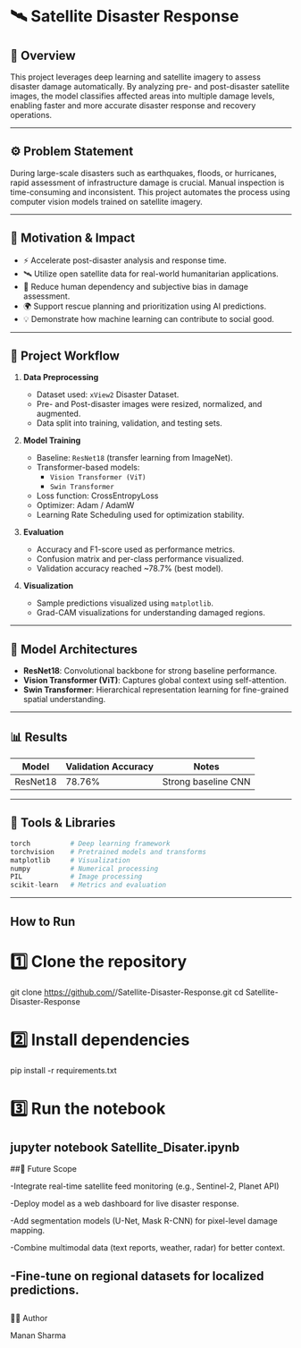 # 🛰️ Satellite Disaster Response

## 📘 Overview
This project leverages deep learning and satellite imagery to assess disaster damage automatically.
By analyzing pre- and post-disaster satellite images, the model classifies affected areas into multiple
damage levels, enabling faster and more accurate disaster response and recovery operations.

---

## ⚙️ Problem Statement
During large-scale disasters such as earthquakes, floods, or hurricanes, rapid assessment of infrastructure
damage is crucial. Manual inspection is time-consuming and inconsistent.
This project automates the process using computer vision models trained on satellite imagery.

---

## 🎯 Motivation & Impact
- ⚡ Accelerate post-disaster analysis and response time.
- 🛰️ Utilize open satellite data for real-world humanitarian applications.
- 🤖 Reduce human dependency and subjective bias in damage assessment.
- 🌍 Support rescue planning and prioritization using AI predictions.
- 💡 Demonstrate how machine learning can contribute to social good.

---

## 🧩 Project Workflow
1. **Data Preprocessing**
   - Dataset used: `xView2` Disaster Dataset.
   - Pre- and Post-disaster images were resized, normalized, and augmented.
   - Data split into training, validation, and testing sets.

2. **Model Training**
   - Baseline: `ResNet18` (transfer learning from ImageNet).
   - Transformer-based models:
     - `Vision Transformer (ViT)`
     - `Swin Transformer`
   - Loss function: CrossEntropyLoss
   - Optimizer: Adam / AdamW
   - Learning Rate Scheduling used for optimization stability.

3. **Evaluation**
   - Accuracy and F1-score used as performance metrics.
   - Confusion matrix and per-class performance visualized.
   - Validation accuracy reached ~78.7% (best model).

4. **Visualization**
   - Sample predictions visualized using `matplotlib`.
   - Grad-CAM visualizations for understanding damaged regions.

---

## 🧠 Model Architectures
- **ResNet18**: Convolutional backbone for strong baseline performance.
- **Vision Transformer (ViT)**: Captures global context using self-attention.
- **Swin Transformer**: Hierarchical representation learning for fine-grained spatial understanding.

---

## 📊 Results
| Model | Validation Accuracy | Notes |
|--------|--------------------|-------|
| ResNet18 | 78.76% | Strong baseline CNN |

---

## 🧪 Tools & Libraries
```python
torch          # Deep learning framework
torchvision    # Pretrained models and transforms
matplotlib     # Visualization
numpy          # Numerical processing
PIL            # Image processing
scikit-learn   # Metrics and evaluation
```

---

## How to Run

# 1️⃣ Clone the repository
git clone https://github.com/<your-username>/Satellite-Disaster-Response.git
cd Satellite-Disaster-Response

# 2️⃣ Install dependencies
pip install -r requirements.txt

# 3️⃣ Run the notebook
jupyter notebook Satellite_Disater.ipynb
---

##🔮 Future Scope

-Integrate real-time satellite feed monitoring (e.g., Sentinel-2, Planet API)

-Deploy model as a web dashboard for live disaster response.

-Add segmentation models (U-Net, Mask R-CNN) for pixel-level damage mapping.

-Combine multimodal data (text reports, weather, radar) for better context.

-Fine-tune on regional datasets for localized predictions.
---
##
👨‍💻 Author

Manan Sharma
